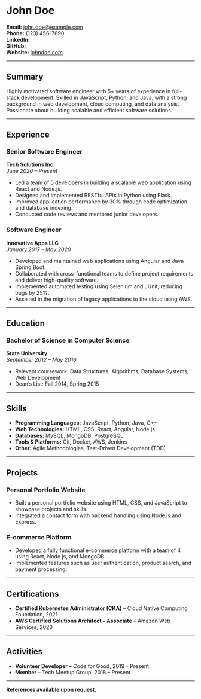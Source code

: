 # John Doe

**Email:** [john.doe@example.com]()  
**Phone:** (123) 456-7890  
**LinkedIn:** []()  
**GitHub:** []()  
**Website:** [johndoe.com]()

---

## **Summary**

Highly motivated software engineer with 5+ years of experience in full-stack development. Skilled in JavaScript, Python, and Java, with a strong background in web development, cloud computing, and data analysis. Passionate about building scalable and efficient software solutions.

---

## **Experience**

### **Senior Software Engineer**  
**Tech Solutions Inc.**  
*June 2020 – Present*

- Led a team of 5 developers in building a scalable web application using React and Node.js.
- Designed and implemented RESTful APIs in Python using Flask.
- Improved application performance by 30% through code optimization and database indexing.
- Conducted code reviews and mentored junior developers.

### **Software Engineer**  
**Innovative Apps LLC**  
*January 2017 – May 2020*

- Developed and maintained web applications using Angular and Java Spring Boot.
- Collaborated with cross-functional teams to define project requirements and deliver high-quality software.
- Implemented automated testing using Selenium and JUnit, reducing bugs by 25%.
- Assisted in the migration of legacy applications to the cloud using AWS.

---

## **Education**

### **Bachelor of Science in Computer Science**  
**State University**  
*September 2012 – May 2016*

- Relevant coursework: Data Structures, Algorithms, Database Systems, Web Development
- Dean’s List: Fall 2014, Spring 2015

---

## **Skills**

- **Programming Languages:** JavaScript, Python, Java, C++
- **Web Technologies:** HTML, CSS, React, Angular, Node.js
- **Databases:** MySQL, MongoDB, PostgreSQL
- **Tools & Platforms:** Git, Docker, AWS, Jenkins
- **Other:** Agile Methodologies, Test-Driven Development (TDD)

---

## **Projects**

### **Personal Portfolio Website**

- Built a personal portfolio website using HTML, CSS, and JavaScript to showcase projects and skills.
- Integrated a contact form with backend handling using Node.js and Express.

### **E-commerce Platform**

- Developed a fully functional e-commerce platform with a team of 4 using React, Node.js, and MongoDB.
- Implemented features such as user authentication, product search, and payment processing.

---

## **Certifications**

- **Certified Kubernetes Administrator (CKA)** – Cloud Native Computing Foundation, 2021
- **AWS Certified Solutions Architect – Associate** – Amazon Web Services, 2020

---

## **Activities**

- **Volunteer Developer** – Code for Good, 2019 – Present
- **Member** – Tech Meetup Group, 2018 – Present

---

**References available upon request.**

